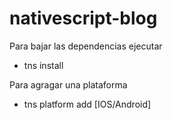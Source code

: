# nativescript-blog 


Para bajar las dependencias ejecutar
 - tns install
 
 Para agragar una plataforma 
 
 - tns platform add [IOS/Android]
 

